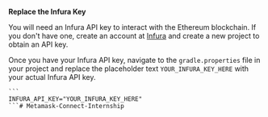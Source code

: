 **Replace the Infura Key**

   You will need an Infura API key to interact with the Ethereum blockchain. If you don't have one, create an account at [Infura](https://infura.io/) and create a new project to obtain an API key.

   Once you have your Infura API key, navigate to the `gradle.properties` file in your project and replace the placeholder text `YOUR_INFURA_KEY_HERE` with your actual Infura API key.

    ```
    INFURA_API_KEY="YOUR_INFURA_KEY_HERE"
    ```#   M e t a m a s k - C o n n e c t - I n t e r n s h i p  
 
